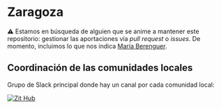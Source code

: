 # Zaragoza

:warning: Estamos en búsqueda de alguien que se anime a mantener este repositorio: gestionar las aportaciones vía _pull request_ o _issues_. De momento, incluimos lo que nos indica [María Berenguer](https://twitter.com/merybere).

## Coordinación de las comunidades locales

Grupo de Slack principal donde hay un canal por cada comunidad local: 

[![Zit Hub](https://avatars.slack-edge.com/2016-11-05/100126643761_dcd07bc7f36527d7044d_132.png)](https://zithub.herokuapp.com/)
